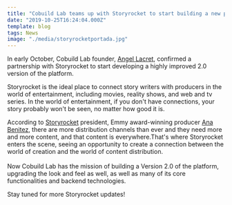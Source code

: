 ```yaml
---
title: "Cobuild Lab teams up with Storyrocket to start building a new platform!"
date: "2019-10-25T16:24:04.000Z"
template: blog
tags: News
image: "./media/storyrocketportada.jpg"
---
```


In early October, Cobuild Lab founder, <a href="https://www.linkedin.com/in/alacret/" target="_blank">Angel Lacret</a>, confirmed a partnership with Storyrocket to start developing a highly improved 2.0 version of the platform.

Storyrocket is the ideal place to connect story writers with producers in the world of entertainment, including movies, reality shows, and web and tv series. In the world of entertainment, if you don't have connections, your story probably won't be seen, no matter how good it is.

According to <a href="https://www.storyrocket.com/" target="_blank">Storyrocket</a> president, Emmy award-winning producer <a href="https://www.linkedin.com/in/ana-benitez-69097a8/" target="_blank">Ana Benitez</a>, there are more distribution channels than ever and they need more and more content, and that content is everywhere.That's where Storyrocket enters the scene, seeing an opportunity to create a  connection between the world of creation and the world of content distribution.
<br><br>
Now Cobuild Lab has the mission of building a Version 2.0 of the platform, upgrading the look and feel as well, as well as many of its core functionalities and backend technologies. 

Stay tuned for more Storyrocket updates!
